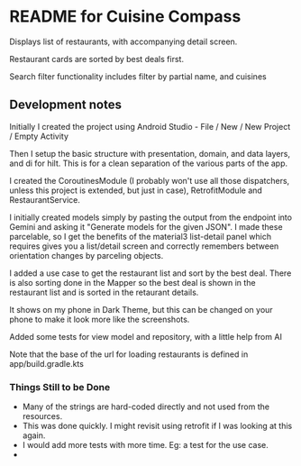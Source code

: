 # README for Cuisine Compass

Displays list of restaurants, with accompanying detail screen.

Restaurant cards are sorted by best deals first.

Search filter functionality includes filter by partial name, and cuisines

## Development notes


Initially I created the project using Android Studio - File / New / New Project / Empty Activity

Then I setup the basic structure with presentation, domain, and data layers, and di for hilt. This
is for a clean separation of the various parts of the app.

I created the CoroutinesModule (I probably won't use all those dispatchers, unless this project is
extended, but just in case), RetrofitModule and RestaurantService.

I initially created models simply by pasting the output from the endpoint into Gemini and asking it
"Generate models for the given JSON". I made these parcelable, so I get the benefits of the material3
list-detail panel which requires gives you a list/detail screen and correctly remembers between
orientation changes by parceling objects. 


I added a use case to get the restaurant list and sort by the best deal. There is also sorting
done in the Mapper so the best deal is shown in the restaurant list and is sorted in the
retaurant details.

It shows on my phone in Dark Theme, but this can be changed on your phone to make it look more like
the screenshots.

Added some tests for view model and repository, with a little help from AI

Note that the base of the url for loading restaurants is defined in app/build.gradle.kts



### Things Still to be Done

- Many of the strings are hard-coded directly and not used from the resources.
- This was done quickly. I might revisit using retrofit if I was looking at this again.
- I would add more tests with more time. Eg: a test for the use case.
- 
